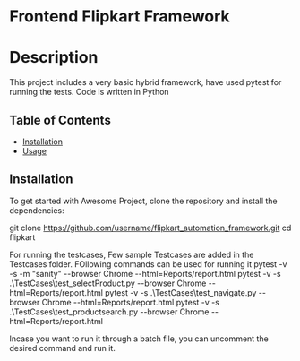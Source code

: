 # Frontend Flipkart Framework

# Description
This project includes a very basic hybrid framework, have used pytest for running the tests. Code is written in Python

## Table of Contents
- [Installation](#installation)
- [Usage](#usage)


## Installation
To get started with Awesome Project, clone the repository and install the dependencies:

git clone https://github.com/username/flipkart_automation_framework.git
cd flipkart

For running the testcases, Few sample Testcases are added in the Testcases folder. FOllowing commands can be used for running it
pytest -v -s -m "sanity" --browser Chrome --html=Reports/report.html 
pytest -v -s .\TestCases\test_selectProduct.py --browser Chrome --html=Reports/report.html
pytest -v -s .\TestCases\test_navigate.py --browser Chrome --html=Reports/report.html 
pytest -v -s .\TestCases\test_productsearch.py --browser Chrome --html=Reports/report.html

Incase you want to run it through a batch file, you can uncomment the desired command and run it.


